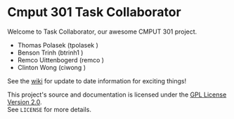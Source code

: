Cmput 301 Task Collaborator
==========

Welcome to Task Collaborator, our awesome CMPUT 301 project.

- Thomas Polasek (tpolasek )
- Benson Trinh (btrinh1 )
- Remco Uittenbogerd (remco )
- Clinton Wong (ciwong )

See the [wiki](https://github.com/CMPUT301F12T01/classproject/wiki) for update to date information for
exciting things!

This project's source and documentation is licensed under the [GPL License Version 2.0][GPL License].  
See `LICENSE` for more details. 

[GPL License]: http://www.gnu.org/licenses/gpl-2.0.html
